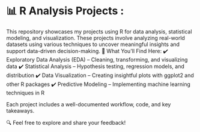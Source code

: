# 📊 R Analysis Projects :

This repository showcases my projects using R for data analysis, statistical modeling, and visualization. These projects involve analyzing real-world datasets using various techniques to uncover meaningful insights and support data-driven decision-making.
🔹 What You'll Find Here:
✔️ Exploratory Data Analysis (EDA) – Cleaning, transforming, and visualizing data
✔️ Statistical Analysis – Hypothesis testing, regression models, and distribution
✔️ Data Visualization – Creating insightful plots with ggplot2 and other R packages
✔️ Predictive Modeling – Implementing machine learning techniques in R

Each project includes a well-documented workflow, code, and key takeaways.

🔍 Feel free to explore and share your feedback!
